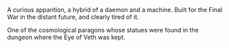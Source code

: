 A curious apparition, a hybrid of a daemon and a machine.
Built for the Final War in the distant future, and clearly tired of it.

One of the cosmological paragons whose statues were found in the dungeon where the Eye of Veth was kept.